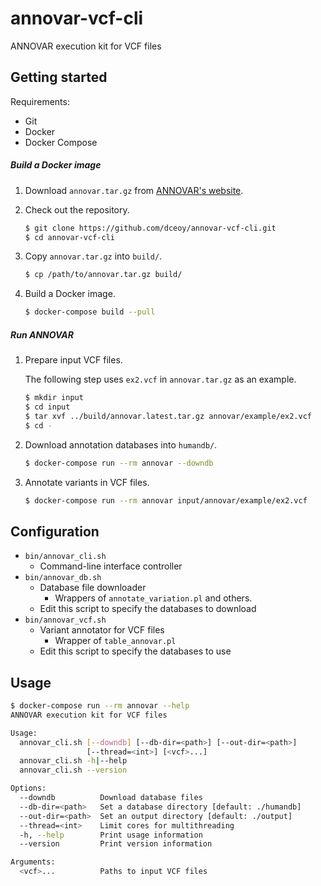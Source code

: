 annovar-vcf-cli
===============

ANNOVAR execution kit for VCF files

Getting started
---------------

Requirements:

- Git
- Docker
- Docker Compose

##### Build a Docker image

1.  Download `annovar.tar.gz` from [ANNOVAR's website](http://annovar.openbioinformatics.org/).

2.  Check out the repository.

    ```sh
    $ git clone https://github.com/dceoy/annovar-vcf-cli.git
    $ cd annovar-vcf-cli
    ```

3.  Copy `annovar.tar.gz` into `build/`.

    ```sh
    $ cp /path/to/annovar.tar.gz build/
    ```

4.  Build a Docker image.

    ```sh
    $ docker-compose build --pull
    ```

##### Run ANNOVAR

1.  Prepare input VCF files.

    The following step uses `ex2.vcf` in `annovar.tar.gz` as an example.

    ```sh
    $ mkdir input
    $ cd input
    $ tar xvf ../build/annovar.latest.tar.gz annovar/example/ex2.vcf
    $ cd -
    ```

2.  Download annotation databases into `humandb/`.

    ```sh
    $ docker-compose run --rm annovar --downdb
    ```

3.  Annotate variants in VCF files.

    ```sh
    $ docker-compose run --rm annovar input/annovar/example/ex2.vcf
    ```

Configuration
-------------

- `bin/annovar_cli.sh`
  - Command-line interface controller
- `bin/annovar_db.sh`
  - Database file downloader
    - Wrappers of `annotate_variation.pl` and others.
  - Edit this script to specify the databases to download
- `bin/annovar_vcf.sh`
  - Variant annotator for VCF files
    - Wrapper of `table_annovar.pl`
  - Edit this script to specify the databases to use

Usage
-----

```sh
$ docker-compose run --rm annovar --help
ANNOVAR execution kit for VCF files

Usage:
  annovar_cli.sh [--downdb] [--db-dir=<path>] [--out-dir=<path>]
                 [--thread=<int>] [<vcf>...]
  annovar_cli.sh -h|--help
  annovar_cli.sh --version

Options:
  --downdb          Download database files
  --db-dir=<path>   Set a database directory [default: ./humandb]
  --out-dir=<path>  Set an output directory [default: ./output]
  --thread=<int>    Limit cores for multithreading
  -h, --help        Print usage information
  --version         Print version information

Arguments:
  <vcf>...          Paths to input VCF files
```
